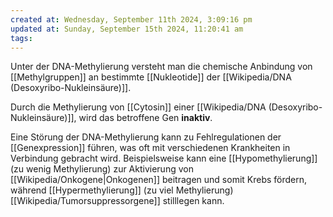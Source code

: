 ```yaml
---
created at: Wednesday, September 11th 2024, 3:09:16 pm
updated at: Sunday, September 15th 2024, 11:20:41 am
tags: 
---
```

Unter der DNA-Methylierung versteht man die chemische Anbindung von [[Methylgruppen]] an bestimmte [[Nukleotide]] der [[Wikipedia/DNA (Desoxyribo-Nukleinsäure)]].

Durch die Methylierung von [[Cytosin]] einer [[Wikipedia/DNA (Desoxyribo-Nukleinsäure)]], wird das betroffene Gen **inaktiv**.

Eine Störung der DNA-Methylierung kann zu Fehlregulationen der [[Genexpression]] führen, was oft mit verschiedenen Krankheiten in Verbindung gebracht wird. Beispielsweise kann eine [[Hypomethylierung]] (zu wenig Methylierung) zur Aktivierung von [[Wikipedia/Onkogene|Onkogenen]] beitragen und somit Krebs fördern, während [[Hypermethylierung]] (zu viel Methylierung) [[Wikipedia/Tumorsuppressorgene]] stilllegen kann.